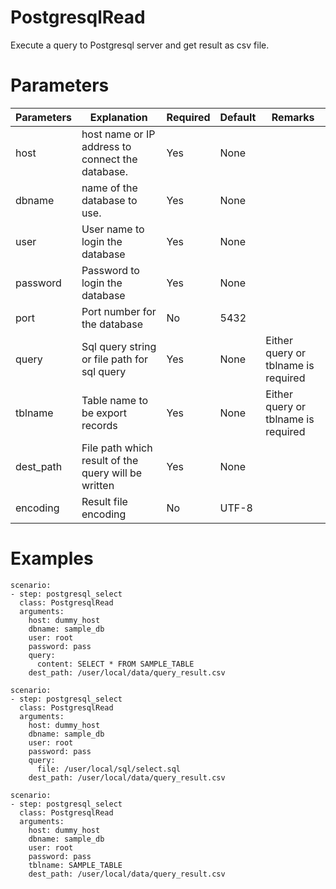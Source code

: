# PostgresqlRead
Execute a query to Postgresql server and get result as csv file.

# Parameters
|Parameters|Explanation|Required|Default|Remarks|
|----------|-----------|--------|-------|-------|
|host|host name or IP address to connect the database.|Yes|None||
|dbname|name of the database to use.|Yes|None||
|user|User name to login the database|Yes|None||
|password|Password to login the database|Yes|None||
|port|Port number for the database|No|5432||
|query|Sql query string or file path for sql query|Yes|None|Either query or tblname is required|
|tblname|Table name to be export records|Yes|None|Either query or tblname is required|
|dest_path|File path which result of the query will be written|Yes|None||
|encoding|Result file encoding|No|UTF-8||


# Examples
```
scenario:
- step: postgresql_select
  class: PostgresqlRead
  arguments:
    host: dummy_host
    dbname: sample_db
    user: root
    password: pass
    query:
      content: SELECT * FROM SAMPLE_TABLE
    dest_path: /user/local/data/query_result.csv

scenario:
- step: postgresql_select
  class: PostgresqlRead
  arguments:
    host: dummy_host
    dbname: sample_db
    user: root
    password: pass
    query:
      file: /user/local/sql/select.sql
    dest_path: /user/local/data/query_result.csv

scenario:
- step: postgresql_select
  class: PostgresqlRead
  arguments:
    host: dummy_host
    dbname: sample_db
    user: root
    password: pass
    tblname: SAMPLE_TABLE
    dest_path: /user/local/data/query_result.csv
```